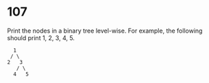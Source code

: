[_metadata_:number]:-      "107"
[_metadata_:difficulty]:-  "Easy"
[_metadata_:asker]:-       "Microsoft"

# 107

Print the nodes in a binary tree level-wise. For example, the following should print 1, 2, 3, 4, 5.

```
  1
 / \
2   3
   / \
  4   5
```
